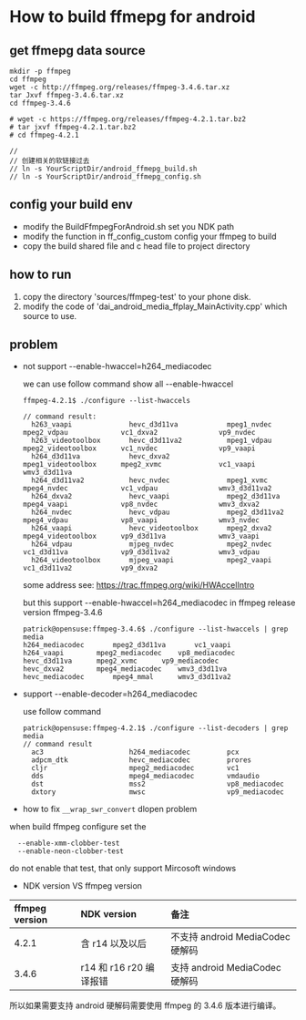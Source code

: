 
# How to build ffmepg for android

## get ffmepg data source

```
mkdir -p ffmpeg
cd ffmpeg
wget -c http://ffmpeg.org/releases/ffmpeg-3.4.6.tar.xz
tar Jxvf ffmpeg-3.4.6.tar.xz
cd ffmpeg-3.4.6

# wget -c https://ffmpeg.org/releases/ffmpeg-4.2.1.tar.bz2
# tar jxvf ffmpeg-4.2.1.tar.bz2
# cd ffmpeg-4.2.1

//
// 创建相关的软链接过去
// ln -s YourScriptDir/android_ffmepg_build.sh
// ln -s YourScriptDir/android_ffmepg_config.sh
```

## config your build env

+ modify the BuildFfmpegForAndroid.sh set you NDK path
+ modify the function in ff_config_custom config your ffmpeg to build
+ copy the build shared file and c head file to project directory


## how to run

1. copy the directory 'sources/ffmpeg-test' to your phone disk.
2. modify the code of 'dai_android_media_ffplay_MainActivity.cpp' which source to use.

## problem

+ not support --enable-hwaccel=h264_mediacodec

  we can use follow command show all --enable-hwaccel
  ```shell
  ffmpeg-4.2.1$ ./configure --list-hwaccels

  // command result:
    h263_vaapi              hevc_d3d11va            mpeg1_nvdec             mpeg2_vdpau             vc1_dxva2               vp9_nvdec
    h263_videotoolbox       hevc_d3d11va2           mpeg1_vdpau             mpeg2_videotoolbox      vc1_nvdec               vp9_vaapi
    h264_d3d11va            hevc_dxva2              mpeg1_videotoolbox      mpeg2_xvmc              vc1_vaapi               wmv3_d3d11va
    h264_d3d11va2           hevc_nvdec              mpeg1_xvmc              mpeg4_nvdec             vc1_vdpau               wmv3_d3d11va2
    h264_dxva2              hevc_vaapi              mpeg2_d3d11va           mpeg4_vaapi             vp8_nvdec               wmv3_dxva2
    h264_nvdec              hevc_vdpau              mpeg2_d3d11va2          mpeg4_vdpau             vp8_vaapi               wmv3_nvdec
    h264_vaapi              hevc_videotoolbox       mpeg2_dxva2             mpeg4_videotoolbox      vp9_d3d11va             wmv3_vaapi
    h264_vdpau              mjpeg_nvdec             mpeg2_nvdec             vc1_d3d11va             vp9_d3d11va2            wmv3_vdpau
    h264_videotoolbox       mjpeg_vaapi             mpeg2_vaapi             vc1_d3d11va2            vp9_dxva2
  ```

  some address see: https://trac.ffmpeg.org/wiki/HWAccelIntro

  but this support --enable-hwaccel=h264_mediacodec in ffmpeg release version ffmpeg-3.4.6
  ```
  patrick@opensuse:ffmpeg-3.4.6$ ./configure --list-hwaccels | grep media
  h264_mediacodec		mpeg2_d3d11va		vc1_vaapi
  h264_vaapi		mpeg2_mediacodec	vp8_mediacodec
  hevc_d3d11va		mpeg2_xvmc		vp9_mediacodec
  hevc_dxva2		mpeg4_mediacodec	wmv3_d3d11va
  hevc_mediacodec		mpeg4_mmal		wmv3_d3d11va2
  ```

+ support --enable-decoder=h264_mediacodec

  use follow command
  ```shell
  patrick@opensuse:ffmpeg-4.2.1$ ./configure --list-decoders | grep media
  // command result
    ac3                     h264_mediacodec         pcx
    adpcm_dtk               hevc_mediacodec         prores
    cljr                    mpeg2_mediacodec        vc1
    dds                     mpeg4_mediacodec        vmdaudio
    dst                     mss2                    vp8_mediacodec
    dxtory                  mwsc                    vp9_mediacodec
  ```

+ how to fix `__wrap_swr_convert` dlopen problem

when build ffmpeg configure set the 
```
  --enable-xmm-clobber-test 
  --enable-neon-clobber-test
```
  do not enable that test, that only support Mircosoft windows


+ NDK version VS ffmpeg version

 | ffmpeg version |      NDK version       |           备注                  |
 |:---------------|:-----------------------|:--------------------------------|
 | 4.2.1          |    含 r14 以及以后      | 不支持 android MediaCodec 硬解码 |
 | 3.4.6          | r14 和 r16 r20 编译报错 | 支持 android MediaCodec 硬解码   |
 
所以如果需要支持 android 硬解码需要使用 ffmpeg 的 3.4.6 版本进行编译。
